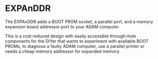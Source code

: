 # EXPAnDDR
The EXPAnDDR adds a BOOT PROM socket, a parallel port, and a memory expansion board addressor port to your ADAM computer.

This is a cost reduced design with easily accessible through-hole components for the DIYer that wants to experiment with available BOOT PROMs, to diagnose
a faulty ADAM computer, use a parallel printer or needs a cheap memory addressor for expanded memory.
